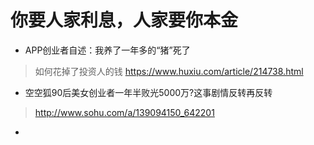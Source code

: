# 你要人家利息，人家要你本金


* APP创业者自述：我养了一年多的“猪”死了
> 如何花掉了投资人的钱
> https://www.huxiu.com/article/214738.html


* 空空狐90后美女创业者一年半败光5000万?这事剧情反转再反转
> http://www.sohu.com/a/139094150_642201

* 

